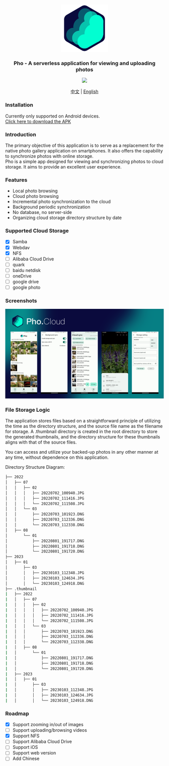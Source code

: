 <br/><br/><p align="center">
<img src="assets/icon/pho_icon.png" width="150">
</p>
<h3 align="center">
Pho - A serverless application for viewing and uploading photos
</h3>
<p align="center">
  <img src="https://github.com/fregie/pho/actions/workflows/go_test.yml/badge.svg">
</p>
<p align="center">
  <a href="README.md">中文</a> | <a href="README_EN.md">English</a>
</p>

### Installation
Currently only supported on Android devices.  
[Click here to download the APK](https://github.com/fregie/pho/releases)

### Introduction
The primary objective of this application is to serve as a replacement for the native photo gallery application on smartphones. It also offers the capability to synchronize photos with online storage.  
Pho is a simple app designed for viewing and synchronizing photos to cloud storage. It aims to provide an excellent user experience.

### Features
* Local photo browsing
* Cloud photo browsing
* Incremental photo synchronization to the cloud
* Background periodic synchronization
* No database, no server-side
* Organizing cloud storage directory structure by date

### Supported Cloud Storage
- [x] Samba
- [x] Webdav
- [x] NFS
- [ ] Alibaba Cloud Drive
- [ ] quark
- [ ] baidu netdisk
- [ ] oneDrive
- [ ] google drive
- [ ] google photo

### Screenshots
<p align="left">
<img src="assets/screenshot/Screenshots.png" >
</p>

### File Storage Logic
The application stores files based on a straightforward principle of utilizing the time as the directory structure, and the source file name as the filename for storage. A .thumbnail directory is created in the root directory to store the generated thumbnails, and the directory structure for these thumbnails aligns with that of the source files.

You can access and utilize your backed-up photos in any other manner at any time, without dependence on this application.

Directory Structure Diagram:
```bash
├── 2022
│   ├── 07
│   │   ├── 02
│   │   │   ├── 20220702_100940.JPG
│   │   │   ├── 20220702_111416.JPG
│   │   │   └── 20220702_111508.JPG
│   │   └── 03
│   │       ├── 20220703_101923.DNG
│   │       ├── 20220703_112336.DNG
│   │       └── 20220703_112338.DNG
│   ├── 08
│       └── 01
│           ├── 20220801_191717.DNG
│           ├── 20220801_191718.DNG
│           └── 20220801_191720.DNG
├── 2023
│   ├── 01
│       ├── 03
│       │   ├── 20230103_112348.JPG
│       │   ├── 20230103_124634.JPG
│       │   └── 20230103_124918.DNG
├── .thumbnail
|   ├── 2022
|   │   ├── 07
|   │   │   ├── 02
|   │   │   │   ├── 20220702_100940.JPG
|   │   │   │   ├── 20220702_111416.JPG
|   │   │   │   └── 20220702_111508.JPG
|   │   │   └── 03
|   │   │       ├── 20220703_101923.DNG
|   │   │       ├── 20220703_112336.DNG
|   │   │       └── 20220703_112338.DNG
|   │   ├── 08
|   │       └── 01
|   │           ├── 20220801_191717.DNG
|   │           ├── 20220801_191718.DNG
|   │           └── 20220801_191720.DNG
|   ├── 2023
|   │   ├── 01
|   │       ├── 03
|   │       │   ├── 20230103_112348.JPG
|   │       │   ├── 20230103_124634.JPG
|   │       │   └── 20230103_124918.DNG
```

### Roadmap
- [x] Support zooming in/out of images
- [ ] Support uploading/browsing videos
- [x] Support NFS
- [ ] Support Alibaba Cloud Drive
- [ ] Support iOS
- [ ] Support web version
- [ ] Add Chinese